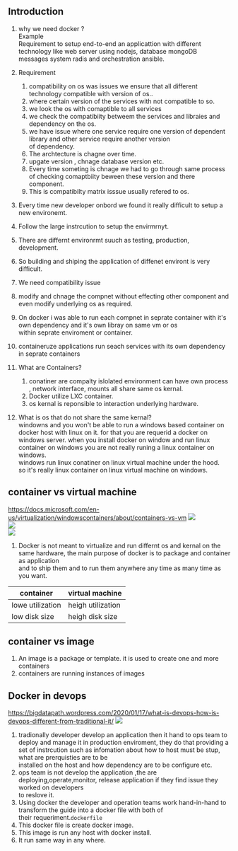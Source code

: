 ## Introduction  
1.  why we need docker ?  
Example   
    Requirement to setup end-to-end an applicattion with different technology like web server using nodejs, database mongoDB  
    messages system radis and orchestration ansible.  
    
1. Requirement 
    1. compatibility on os was issues we ensure that all different technology compatible with version of os..  
    1. where certain version of the services with not compatible to so.  
    1. we look the os with comaptible to all services 
    1. we check the compatibiity betweem the services and libraies and dependency on the os.  
    1. we have issue where one service require one version of dependent library and other service require another version  
    of dependency.  
    1. The archtecture is chagne over time.  
    1. upgate version , chnage database version etc.  
    1. Every time someting is chnage we had to go through same process of checking comaptbiity beween these version and there component.  
    1. This is compatibilty matrix isssue usually refered to os.  
    
1. Every time new developer onbord we found it really difficult to setup a new environemt.  
1. Follow the large instrcution to setup the envirmrnyt.  
1. There are differnt environrmt suuch as testing, production, development.  
1. So building and shiping the application of diffenet environt is very difficult.  


1. We need compatibility issue 
1. modify and chnage the compnet without effecting other component and even modify underlying os as required.  

1. On docker i was able to run each compnet in seprate container with it's own dependency and it's own libray on same vm or os  
within seprate enviroment or container.   
   
1. containeruze applications run seach services with its own dependency in seprate containers 

1. What are Containers?  
    1. conatiner are compalty islolated environment can have own process , network interface,  mounts all share same os kernal.  
    1. Docker utilize LXC container.  
    1.  os kernal is reponsible to interaction underlying hardware.  

1. What is os that do not share the same kernal?  
   windowns and you won't be able to run a windows based container on docker host with linux on it. 
   for that you are requerid a docker on windows server. 
   when you install docker on window and run linux container on windows you are not really runing a linux container on windows.  
   windows run linux conatiner on linux virtual machine under the hood.  
   so it's really linux container on linux virtual machine on windows. 

## container vs virtual machine 
https://docs.microsoft.com/en-us/virtualization/windowscontainers/about/containers-vs-vm
![](https://www.weave.works/assets/images/bltb6200bc085503718/containers-vs-virtual-machines.jpg)   
![](https://docs.microsoft.com/en-us/virtualization/windowscontainers/about/media/container-diagram.svg)  
![](https://docs.microsoft.com/en-us/virtualization/windowscontainers/about/media/virtual-machine-diagram.svg)  
1. Docker is not meant to virtualize and run differnt os and kernal on the same hardware, the main purpose of docker is to package and container as application  
and to ship them and to run them anywhere any time as many time as you want.    

container | virtual machine  
|---|---|  
lowe utilization | heigh utilization  
low disk size | heigh disk size   

## container vs image 
1. An image is a package or template. it is used to create one and more containers 
1. containers are running instances of images   

## Docker in devops  
https://bigdatapath.wordpress.com/2020/01/17/what-is-devops-how-is-devops-different-from-traditional-it/
![](https://bigdatapath.files.wordpress.com/2020/01/2-2.png)  
1. tradionally developer develop an application then it hand to ops team to deploy and manage it in production enviroment, 
they do that providing a set of instrcution such as infomation about how to host must be stup, what are prerquisties are to be  
installed on the host and how dependency are to be configure etc.  
1. ops team is not develop the application ,the are deploying,operate,monitor, release application if they find issue they worked on developers  
to reslove it.  
1. Using docker the developer and operation teams work hand-in-hand to transform the guide into a docker file with both of   
their requeriment.`dockerfile`  
1. This docker file is create docker image.  
1. This image is run any host with docker install.  
1.  It run same way in any where.  

